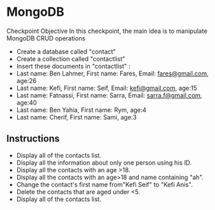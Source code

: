 # MongoDB
Checkpoint Objective
In this checkpoint, the main idea is to manipulate MongoDB CRUD operations
- Create a database called "contact"
- Create a collection called "contactlist"
- Insert these documents  in "contactlist" :
- Last name: Ben Lahmer, First name: Fares, Email: fares@gmail.com, age:26
- Last name: Kefi, First name: Seif, Email: kefi@gmail.com, age:15
- Last name: Fatnassi, First name: Sarra, Email: sarra.f@gmail.com, age:40
- Last name: Ben Yahia, First name: Rym, age:4
- Last name: Cherif, First name: Sami, age:3

## Instructions
- Display all of the contacts list.
- Display all the information about only one person using his ID.
- Display all the contacts with an age >18.
- Display all the contacts with an age>18 and name containing "ah".
- Change the contact's first name from"Kefi Seif" to "Kefi Anis".
- Delete the contacts that are aged under <5.
- Display all of the contacts list.


